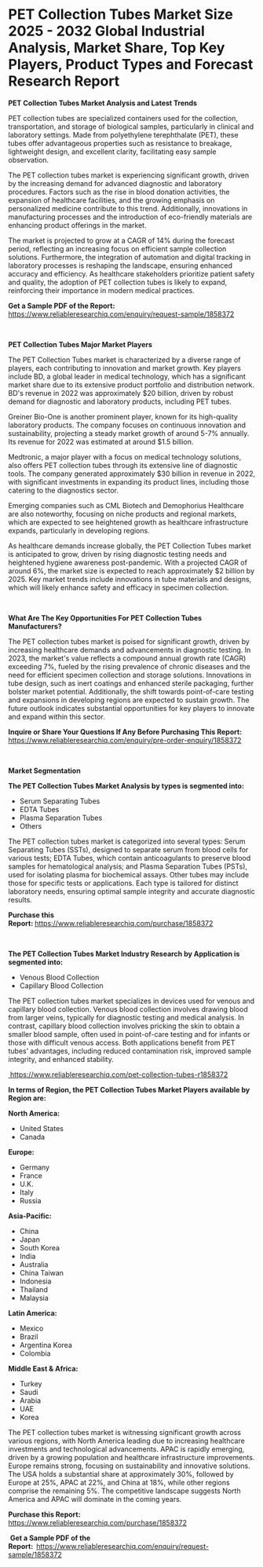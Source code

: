 <p><h1>PET Collection Tubes Market Size 2025 - 2032 Global Industrial Analysis, Market Share, Top Key Players, Product Types and Forecast Research Report</h1></p><p><strong>PET Collection Tubes Market Analysis and Latest Trends</strong></p>
<p><p>PET collection tubes are specialized containers used for the collection, transportation, and storage of biological samples, particularly in clinical and laboratory settings. Made from polyethylene terephthalate (PET), these tubes offer advantageous properties such as resistance to breakage, lightweight design, and excellent clarity, facilitating easy sample observation.</p><p>The PET collection tubes market is experiencing significant growth, driven by the increasing demand for advanced diagnostic and laboratory procedures. Factors such as the rise in blood donation activities, the expansion of healthcare facilities, and the growing emphasis on personalized medicine contribute to this trend. Additionally, innovations in manufacturing processes and the introduction of eco-friendly materials are enhancing product offerings in the market.</p><p>The market is projected to grow at a CAGR of 14% during the forecast period, reflecting an increasing focus on efficient sample collection solutions. Furthermore, the integration of automation and digital tracking in laboratory processes is reshaping the landscape, ensuring enhanced accuracy and efficiency. As healthcare stakeholders prioritize patient safety and quality, the adoption of PET collection tubes is likely to expand, reinforcing their importance in modern medical practices.</p></p>
<p><strong>Get a Sample PDF of the Report:&nbsp;</strong> <a href="https://www.reliableresearchiq.com/enquiry/request-sample/1858372?utm_campaign=3205&utm_medium=2&utm_source=Github&utm_content=ia&utm_term=14042025&utm_id=pet-collection-tubes">https://www.reliableresearchiq.com/enquiry/request-sample/1858372</a></p>
<p>&nbsp;</p>
<p><strong>PET Collection Tubes Major Market Players</strong></p>
<p><p>The PET Collection Tubes market is characterized by a diverse range of players, each contributing to innovation and market growth. Key players include BD, a global leader in medical technology, which has a significant market share due to its extensive product portfolio and distribution network. BD's revenue in 2022 was approximately $20 billion, driven by robust demand for diagnostic and laboratory products, including PET tubes.</p><p>Greiner Bio-One is another prominent player, known for its high-quality laboratory products. The company focuses on continuous innovation and sustainability, projecting a steady market growth of around 5-7% annually. Its revenue for 2022 was estimated at around $1.5 billion.</p><p>Medtronic, a major player with a focus on medical technology solutions, also offers PET collection tubes through its extensive line of diagnostic tools. The company generated approximately $30 billion in revenue in 2022, with significant investments in expanding its product lines, including those catering to the diagnostics sector.</p><p>Emerging companies such as CML Biotech and Demophorius Healthcare are also noteworthy, focusing on niche products and regional markets, which are expected to see heightened growth as healthcare infrastructure expands, particularly in developing regions.</p><p>As healthcare demands increase globally, the PET Collection Tubes market is anticipated to grow, driven by rising diagnostic testing needs and heightened hygiene awareness post-pandemic. With a projected CAGR of around 6%, the market size is expected to reach approximately $2 billion by 2025. Key market trends include innovations in tube materials and designs, which will likely enhance safety and efficacy in specimen collection.</p></p>
<p>&nbsp;</p>
<p><strong>What Are The Key Opportunities For PET Collection Tubes Manufacturers?</strong></p>
<p><p>The PET collection tubes market is poised for significant growth, driven by increasing healthcare demands and advancements in diagnostic testing. In 2023, the market's value reflects a compound annual growth rate (CAGR) exceeding 7%, fueled by the rising prevalence of chronic diseases and the need for efficient specimen collection and storage solutions. Innovations in tube design, such as inert coatings and enhanced sterile packaging, further bolster market potential. Additionally, the shift towards point-of-care testing and expansions in developing regions are expected to sustain growth. The future outlook indicates substantial opportunities for key players to innovate and expand within this sector.</p></p>
<p><strong>Inquire or Share Your Questions If Any Before Purchasing This Report:</strong> <a href="https://www.reliableresearchiq.com/enquiry/pre-order-enquiry/1858372?utm_campaign=3205&utm_medium=2&utm_source=Github&utm_content=ia&utm_term=14042025&utm_id=pet-collection-tubes">https://www.reliableresearchiq.com/enquiry/pre-order-enquiry/1858372</a></p>
<p>&nbsp;</p>
<p><strong>Market Segmentation</strong></p>
<p><strong>The PET Collection Tubes Market Analysis by types is segmented into:</strong></p>
<p><ul><li>Serum Separating Tubes</li><li>EDTA Tubes</li><li>Plasma Separation Tubes</li><li>Others</li></ul></p>
<p><p>The PET collection tubes market is categorized into several types: Serum Separating Tubes (SSTs), designed to separate serum from blood cells for various tests; EDTA Tubes, which contain anticoagulants to preserve blood samples for hematological analysis; and Plasma Separation Tubes (PSTs), used for isolating plasma for biochemical assays. Other tubes may include those for specific tests or applications. Each type is tailored for distinct laboratory needs, ensuring optimal sample integrity and accurate diagnostic results.</p></p>
<p><strong>Purchase this Report:&nbsp;</strong><a href="https://www.reliableresearchiq.com/purchase/1858372?utm_campaign=3205&utm_medium=2&utm_source=Github&utm_content=ia&utm_term=14042025&utm_id=pet-collection-tubes">https://www.reliableresearchiq.com/purchase/1858372</a></p>
<p>&nbsp;</p>
<p><strong>The PET Collection Tubes Market Industry Research by Application is segmented into:</strong></p>
<p><ul><li>Venous Blood Collection</li><li>Capillary Blood Collection</li></ul></p>
<p><p>The PET collection tubes market specializes in devices used for venous and capillary blood collection. Venous blood collection involves drawing blood from larger veins, typically for diagnostic testing and medical analysis. In contrast, capillary blood collection involves pricking the skin to obtain a smaller blood sample, often used in point-of-care testing and for infants or those with difficult venous access. Both applications benefit from PET tubes’ advantages, including reduced contamination risk, improved sample integrity, and enhanced stability.</p></p>
<p><a href="https://www.reliableresearchiq.com/pet-collection-tubes-r1858372?utm_campaign=3205&utm_medium=2&utm_source=Github&utm_content=ia&utm_term=14042025&utm_id=pet-collection-tubes">&nbsp;https://www.reliableresearchiq.com/pet-collection-tubes-r1858372</a></p>
<p><strong>In terms of Region, the PET Collection Tubes Market Players available by Region are:</strong></p>
<p>
    <p> <strong> North America: </strong>
        <ul>
            <li>United States</li>
            <li>Canada</li>
        </ul>
        </p> 
    <p> <strong> Europe: </strong>
        <ul>
            <li>Germany</li>
            <li>France</li>
            <li>U.K.</li>
            <li>Italy</li>
            <li>Russia</li>
        </ul>
        </p> 
    <p> <strong> Asia-Pacific: </strong>
        <ul>
            <li>China</li>
            <li>Japan</li>
            <li>South Korea</li>
            <li>India</li>
            <li>Australia</li>
            <li>China Taiwan</li>
            <li>Indonesia</li>
            <li>Thailand</li>
            <li>Malaysia</li>
        </ul>
        </p> 
    <p> <strong> Latin America: </strong>
        <ul>
            <li>Mexico</li>
            <li>Brazil</li>
            <li>Argentina Korea</li>
            <li>Colombia</li>
        </ul>
        </p> 
    <p> <strong> Middle East & Africa: </strong>
        <ul>
            <li>Turkey</li>
            <li>Saudi</li>
            <li>Arabia</li>
            <li>UAE</li>
            <li>Korea</li>
        </ul>
    </p>
    </p>
<p><p>The PET collection tubes market is witnessing significant growth across various regions, with North America leading due to increasing healthcare investments and technological advancements. APAC is rapidly emerging, driven by a growing population and healthcare infrastructure improvements. Europe remains strong, focusing on sustainability and innovative solutions. The USA holds a substantial share at approximately 30%, followed by Europe at 25%, APAC at 22%, and China at 18%, while other regions comprise the remaining 5%. The competitive landscape suggests North America and APAC will dominate in the coming years.</p></p>
<p><strong>Purchase this Report: </strong><a href="https://www.reliableresearchiq.com/purchase/1858372?utm_campaign=3205&utm_medium=2&utm_source=Github&utm_content=ia&utm_term=14042025&utm_id=pet-collection-tubes">https://www.reliableresearchiq.com/purchase/1858372</a></p>
<p>&nbsp;<strong>Get a Sample PDF of the Report:&nbsp;&nbsp;</strong><a href="https://www.reliableresearchiq.com/enquiry/request-sample/1858372?utm_campaign=3205&utm_medium=2&utm_source=Github&utm_content=ia&utm_term=14042025&utm_id=pet-collection-tubes">https://www.reliableresearchiq.com/enquiry/request-sample/1858372</a></p>
<p><strong></strong></p>
<p><p></p><p></p><p></p></p>